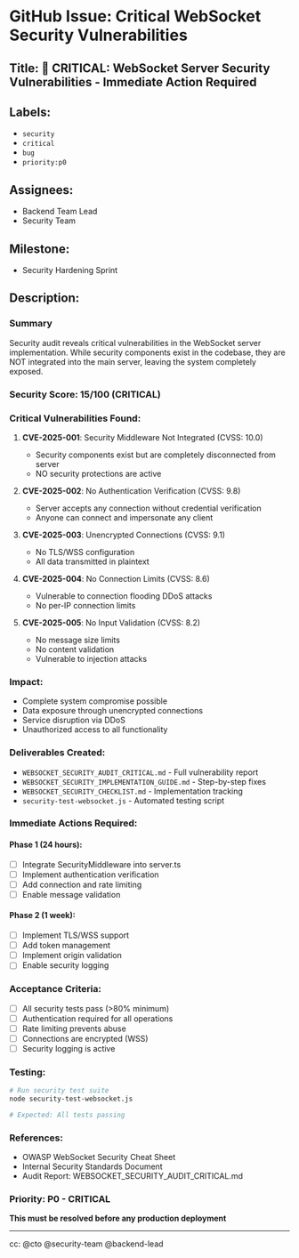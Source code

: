 # GitHub Issue: Critical WebSocket Security Vulnerabilities

## Title: 🚨 CRITICAL: WebSocket Server Security Vulnerabilities - Immediate Action Required

## Labels: 
- `security`
- `critical`
- `bug`
- `priority:p0`

## Assignees:
- Backend Team Lead
- Security Team

## Milestone:
- Security Hardening Sprint

## Description:

### Summary
Security audit reveals critical vulnerabilities in the WebSocket server implementation. While security components exist in the codebase, they are NOT integrated into the main server, leaving the system completely exposed.

### Security Score: 15/100 (CRITICAL)

### Critical Vulnerabilities Found:

1. **CVE-2025-001**: Security Middleware Not Integrated (CVSS: 10.0)
   - Security components exist but are completely disconnected from server
   - NO security protections are active

2. **CVE-2025-002**: No Authentication Verification (CVSS: 9.8)
   - Server accepts any connection without credential verification
   - Anyone can connect and impersonate any client

3. **CVE-2025-003**: Unencrypted Connections (CVSS: 9.1)
   - No TLS/WSS configuration
   - All data transmitted in plaintext

4. **CVE-2025-004**: No Connection Limits (CVSS: 8.6)
   - Vulnerable to connection flooding DDoS attacks
   - No per-IP connection limits

5. **CVE-2025-005**: No Input Validation (CVSS: 8.2)
   - No message size limits
   - No content validation
   - Vulnerable to injection attacks

### Impact:
- Complete system compromise possible
- Data exposure through unencrypted connections
- Service disruption via DDoS
- Unauthorized access to all functionality

### Deliverables Created:
- `WEBSOCKET_SECURITY_AUDIT_CRITICAL.md` - Full vulnerability report
- `WEBSOCKET_SECURITY_IMPLEMENTATION_GUIDE.md` - Step-by-step fixes
- `WEBSOCKET_SECURITY_CHECKLIST.md` - Implementation tracking
- `security-test-websocket.js` - Automated testing script

### Immediate Actions Required:

#### Phase 1 (24 hours):
- [ ] Integrate SecurityMiddleware into server.ts
- [ ] Implement authentication verification
- [ ] Add connection and rate limiting
- [ ] Enable message validation

#### Phase 2 (1 week):
- [ ] Implement TLS/WSS support
- [ ] Add token management
- [ ] Implement origin validation
- [ ] Enable security logging

### Acceptance Criteria:
- [ ] All security tests pass (>80% minimum)
- [ ] Authentication required for all operations
- [ ] Rate limiting prevents abuse
- [ ] Connections are encrypted (WSS)
- [ ] Security logging is active

### Testing:
```bash
# Run security test suite
node security-test-websocket.js

# Expected: All tests passing
```

### References:
- OWASP WebSocket Security Cheat Sheet
- Internal Security Standards Document
- Audit Report: WEBSOCKET_SECURITY_AUDIT_CRITICAL.md

### Priority: P0 - CRITICAL
**This must be resolved before any production deployment**

---

cc: @cto @security-team @backend-lead